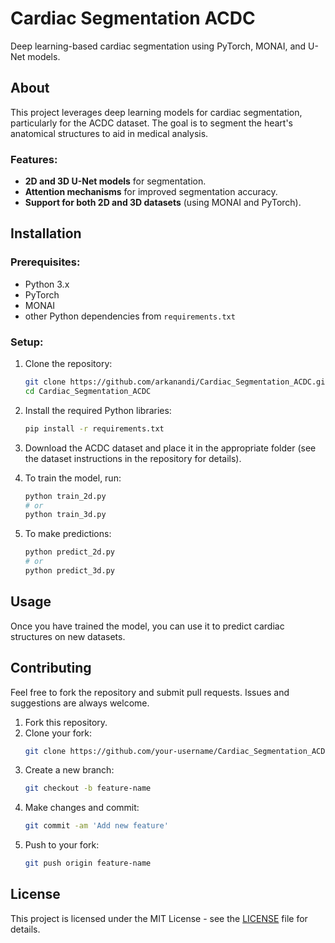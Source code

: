 # Cardiac Segmentation ACDC

Deep learning-based cardiac segmentation using PyTorch, MONAI, and U-Net models.

## About
This project leverages deep learning models for cardiac segmentation, particularly for the ACDC dataset. The goal is to segment the heart's anatomical structures to aid in medical analysis.

### Features:
- **2D and 3D U-Net models** for segmentation.
- **Attention mechanisms** for improved segmentation accuracy.
- **Support for both 2D and 3D datasets** (using MONAI and PyTorch).

## Installation

### Prerequisites:
- Python 3.x
- PyTorch
- MONAI
- other Python dependencies from `requirements.txt`

### Setup:
1. Clone the repository:
    ```bash
    git clone https://github.com/arkanandi/Cardiac_Segmentation_ACDC.git
    cd Cardiac_Segmentation_ACDC
    ```

2. Install the required Python libraries:
    ```bash
    pip install -r requirements.txt
    ```

3. Download the ACDC dataset and place it in the appropriate folder (see the dataset instructions in the repository for details).

4. To train the model, run:
    ```bash
    python train_2d.py
    # or
    python train_3d.py
    ```

5. To make predictions:
    ```bash
    python predict_2d.py
    # or
    python predict_3d.py
    ```

## Usage

Once you have trained the model, you can use it to predict cardiac structures on new datasets.

## Contributing

Feel free to fork the repository and submit pull requests. Issues and suggestions are always welcome.

1. Fork this repository.
2. Clone your fork:
    ```bash
    git clone https://github.com/your-username/Cardiac_Segmentation_ACDC.git
    ```
3. Create a new branch:
    ```bash
    git checkout -b feature-name
    ```
4. Make changes and commit:
    ```bash
    git commit -am 'Add new feature'
    ```
5. Push to your fork:
    ```bash
    git push origin feature-name
    ```

## License
This project is licensed under the MIT License - see the [LICENSE](LICENSE) file for details.
